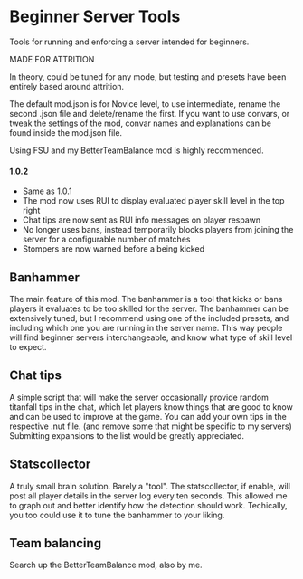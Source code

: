 # Beginner Server Tools

Tools for running and enforcing a server intended for beginners.

MADE FOR ATTRITION

In theory, could be tuned for any mode, but testing and presets have been entirely based around attrition.

The default mod.json is for Novice level, to use intermediate, rename the second .json file and delete/rename the first. If you want to use convars, or tweak the settings of the mod, convar names and explanations can be found inside the mod.json file.

Using FSU and my BetterTeamBalance mod is highly recommended.

#### 1.0.2

- Same as 1.0.1
- The mod now uses RUI to display evaluated player skill level in the top right
- Chat tips are now sent as RUI info messages on player respawn
- No longer uses bans, instead temporarily blocks players from joining the server for a configurable number of matches
- Stompers are now warned before a being kicked

## Banhammer

The main feature of this mod. The banhammer is a tool that kicks or bans players it evaluates to be too skilled for the server. The banhammer can be extensively tuned, but I recommend using one of the included presets, and including which one you are running in the server name. This way people will find beginner servers interchangeable, and know what type of skill level to expect.

## Chat tips

A simple script that will make the server occasionally provide random titanfall tips in the chat, which let players know things that are good to know and can be used to improve at the game. You can add your own tips in the respective .nut file. (and remove some that might be specific to my servers) Submitting expansions to the list would be greatly appreciated.

## Statscollector

A truly small brain solution. Barely a "tool". The statscollector, if enable, will post all player details in the server log every ten seconds. This allowed me to graph out and better identify how the detection should work. Techically, you too could use it to tune the banhammer to your liking.

## Team balancing

Search up the BetterTeamBalance mod, also by me.
